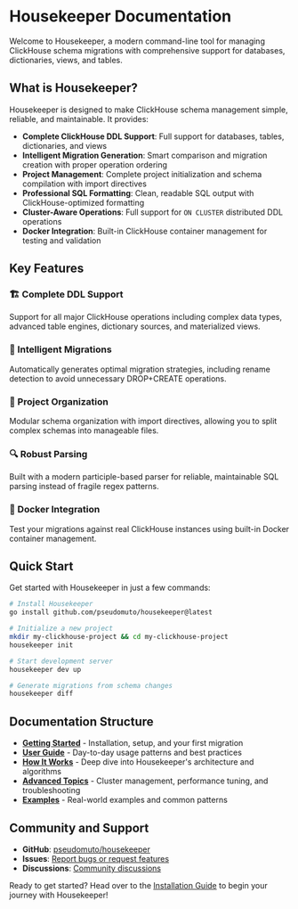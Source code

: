 # Housekeeper Documentation

Welcome to Housekeeper, a modern command-line tool for managing ClickHouse schema migrations with comprehensive support for databases, dictionaries, views, and tables.

## What is Housekeeper?

Housekeeper is designed to make ClickHouse schema management simple, reliable, and maintainable. It provides:

- **Complete ClickHouse DDL Support**: Full support for databases, tables, dictionaries, and views
- **Intelligent Migration Generation**: Smart comparison and migration creation with proper operation ordering
- **Project Management**: Complete project initialization and schema compilation with import directives
- **Professional SQL Formatting**: Clean, readable SQL output with ClickHouse-optimized formatting
- **Cluster-Aware Operations**: Full support for `ON CLUSTER` distributed DDL operations
- **Docker Integration**: Built-in ClickHouse container management for testing and validation

## Key Features

### 🏗️ Complete DDL Support
Support for all major ClickHouse operations including complex data types, advanced table engines, dictionary sources, and materialized views.

### 🧠 Intelligent Migrations
Automatically generates optimal migration strategies, including rename detection to avoid unnecessary DROP+CREATE operations.

### 📁 Project Organization
Modular schema organization with import directives, allowing you to split complex schemas into manageable files.

### 🔍 Robust Parsing
Built with a modern participle-based parser for reliable, maintainable SQL parsing instead of fragile regex patterns.

### 🐳 Docker Integration
Test your migrations against real ClickHouse instances using built-in Docker container management.

## Quick Start

Get started with Housekeeper in just a few commands:

```bash
# Install Housekeeper
go install github.com/pseudomuto/housekeeper@latest

# Initialize a new project
mkdir my-clickhouse-project && cd my-clickhouse-project
housekeeper init

# Start development server
housekeeper dev up

# Generate migrations from schema changes
housekeeper diff
```

## Documentation Structure

- **[Getting Started](getting-started/installation.md)** - Installation, setup, and your first migration
- **[User Guide](user-guide/schema-management.md)** - Day-to-day usage patterns and best practices
- **[How It Works](how-it-works/overview.md)** - Deep dive into Housekeeper's architecture and algorithms
- **[Advanced Topics](advanced/cluster-management.md)** - Cluster management, performance tuning, and troubleshooting
- **[Examples](examples/basic-schema.md)** - Real-world examples and common patterns

## Community and Support

- **GitHub**: [pseudomuto/housekeeper](https://github.com/pseudomuto/housekeeper)
- **Issues**: [Report bugs or request features](https://github.com/pseudomuto/housekeeper/issues)
- **Discussions**: [Community discussions](https://github.com/pseudomuto/housekeeper/discussions)

Ready to get started? Head over to the [Installation Guide](getting-started/installation.md) to begin your journey with Housekeeper!